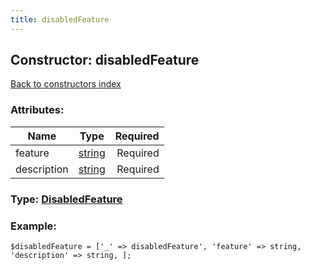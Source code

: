 ```yaml
---
title: disabledFeature
---
```

## Constructor: disabledFeature  
[Back to constructors index](index.md)



### Attributes:

| Name     |    Type       | Required |
|----------|:-------------:|---------:|
|feature|[string](../types/string.md) | Required|
|description|[string](../types/string.md) | Required|



### Type: [DisabledFeature](../types/DisabledFeature.md)


### Example:

```
$disabledFeature = ['_' => disabledFeature', 'feature' => string, 'description' => string, ];
```